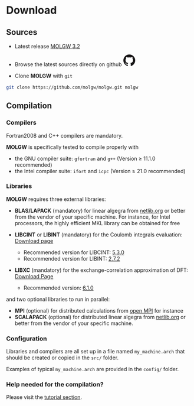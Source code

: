 # Download

## Sources

- Latest release [MOLGW 3.2](https://github.com/molgw/molgw/archive/v3.2.tar.gz)

- Browse the latest sources directly on github [![github](img/icon_github.png)](https://github.com/molgw/molgw)

- Clone **MOLGW** with `git` 
```sh
git clone https://github.com/molgw/molgw.git molgw
```

## Compilation

### Compilers

Fortran2008 and C++ compilers are mandatory.

**MOLGW** is specifically tested to compile properly with

- the GNU compiler suite: `gfortran` and `g++` (Version ≥ 11.1.0 recommended)
- the Intel compiler suite: `ifort` and `icpc` (Version ≥ 21.0 recommended)


### Libraries

**MOLGW** requires three external libraries:

- **BLAS/LAPACK** (mandatory) for linear algegra from [netlib.org](http://www.netlib.org) or better from the vendor of your specific machine.
For instance, for Intel processors, the highly efficient MKL library can be obtained for free

- **LIBCINT** or **LIBINT** (mandatory) for the Coulomb integrals evaluation: [Download page](https://github.com/sunqm/libcint/releases)
    - Recommended version for LIBCINT: [5.3.0](https://github.com/sunqm/libcint/releases/tag/v5.3.0)
    - Recommended version for LIBINT: [2.7.2](https://github.com/evaleev/libint/releases/tag/v2.7.2)

- **LIBXC** (mandatory) for the exchange-correlation approximation of DFT: [Download Page](https://www.tddft.org/programs/libxc/download/previous/)
    - Recommended version: [6.1.0](http://www.tddft.org/programs/libxc/down.php?file=6.1.0/libxc-6.1.0.tar.gz)

and two optional libraries to run in parallel:

- **MPI** (optional) for distributed calculations from [open MPI](http://www.open-mpi.org) for instance
- **SCALAPACK** (optional) for distributed linear algegra from [netlib.org](http://www.netlib.org) or better from the vendor of your specific machine.


### Configuration

Libraries and compilers are all set up in a file named `my_machine.arch` that should be created or copied in the `src/` folder.

Examples of typical `my_machine.arch` are provided in the `config/` folder.


### Help needed for the compilation?

Please visit the [tutorial section](tuto_compilation.md).
